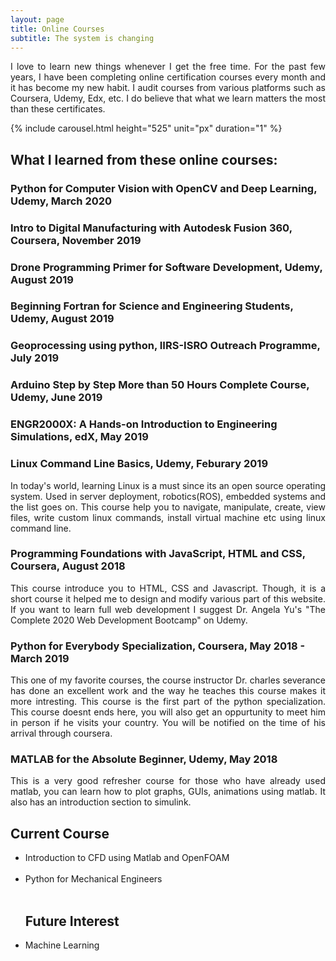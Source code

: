 ```yaml
---
layout: page
title: Online Courses
subtitle: The system is changing
---
```

<p align="justify">I love to learn new things whenever I get the free time. For the past few years, I have been completing online certification courses every month and it has become my new habit. I audit courses from various platforms such as Coursera, Udemy, Edx, etc. I do believe that what we learn matters the most than these certificates.</p>

   {% include carousel.html height="525" unit="px" duration="1" %}

<h2>What I learned from these online courses:</h2>

### Python for Computer Vision with OpenCV and Deep Learning, Udemy, March 2020
### Intro to Digital Manufacturing with Autodesk Fusion 360, Coursera, November 2019
### Drone Programming Primer for Software Development, Udemy, August 2019
### Beginning Fortran for Science and Engineering Students, Udemy, August 2019
### Geoprocessing using python, IIRS-ISRO Outreach Programme, July 2019
### Arduino Step by Step More than 50 Hours Complete Course, Udemy, June 2019

### ENGR2000X: A Hands-on Introduction to Engineering Simulations, edX, May 2019

### Linux Command Line Basics, Udemy, Feburary 2019

<p align="justify">In today's world, learning Linux is a must since its an open source operating system. Used in server deployment, robotics(ROS), embedded systems and the list goes on. This course help you to navigate, manipulate, create, view files, write custom linux commands, install virtual machine etc using linux command line.</p>

### Programming Foundations with JavaScript, HTML and CSS, Coursera, August 2018

<p align="justify">This course introduce you to HTML, CSS and Javascript. Though, it is a short course it helped me to design and modify various part of this website. If you want to learn full web development I suggest Dr. Angela Yu's "The Complete 2020 Web Development Bootcamp" on Udemy.<p>
	
### Python for Everybody Specialization, Coursera, May 2018 - March 2019

<p align="justify">This one of my favorite courses, the course instructor Dr. charles severance has done an excellent work and 
the way he teaches this course makes it more intresting. This course is the first part of the python specialization. This course
doesnt ends here, you will also get an oppurtunity to meet him in person if he visits your country. You will be notified on the time of 
his arrival through coursera.</p>

### MATLAB for the Absolute Beginner, Udemy, May 2018

<p align="justify">This is a very good refresher course for those who have already used matlab, you can learn
how to plot graphs, GUIs, animations using matlab. It also has an introduction section to simulink.</p>
   
	

	
<h2>Current Course</h2>
<ul> 
<li>Introduction to CFD using Matlab and OpenFOAM</li><br>
<li>Python for Mechanical Engineers</li><br>
</ul>  
<ul>  
<h2> Future Interest</h2>

<li> Machine Learning</li>


